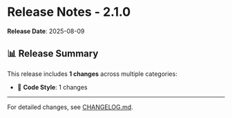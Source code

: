 # Release Notes - 2.1.0

**Release Date**: 2025-08-09

## 📊 Release Summary

This release includes **1 changes** across multiple categories:

- 💄 **Code Style**: 1 changes

---

For detailed changes, see [CHANGELOG.md](../CHANGELOG.md).
